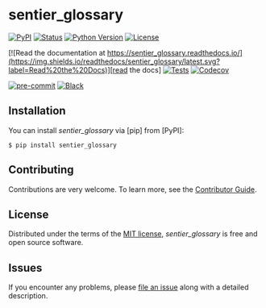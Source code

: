 # sentier_glossary

[![PyPI](https://img.shields.io/pypi/v/sentier_glossary.svg)][pypi status]
[![Status](https://img.shields.io/pypi/status/sentier_glossary.svg)][pypi status]
[![Python Version](https://img.shields.io/pypi/pyversions/sentier_glossary)][pypi status]
[![License](https://img.shields.io/pypi/l/sentier_glossary)][license]

[![Read the documentation at https://sentier_glossary.readthedocs.io/](https://img.shields.io/readthedocs/sentier_glossary/latest.svg?label=Read%20the%20Docs)][read the docs]
[![Tests](https://github.com/Depart-de-Sentier/sentier_glossary/actions/workflows/python-test.yml/badge.svg)][tests]
[![Codecov](https://codecov.io/gh/Depart-de-Sentier/sentier_glossary/branch/main/graph/badge.svg)][codecov]

[![pre-commit](https://img.shields.io/badge/pre--commit-enabled-brightgreen?logo=pre-commit&logoColor=white)][pre-commit]
[![Black](https://img.shields.io/badge/code%20style-black-000000.svg)][black]

[pypi status]: https://pypi.org/project/sentier_glossary/
[read the docs]: https://sentier_glossary.readthedocs.io/
[tests]: https://github.com/Depart-de-Sentier/sentier_glossary/actions?workflow=Tests
[codecov]: https://app.codecov.io/gh/Depart-de-Sentier/sentier_glossary
[pre-commit]: https://github.com/pre-commit/pre-commit
[black]: https://github.com/psf/black

## Installation

You can install _sentier_glossary_ via [pip] from [PyPI]:

```console
$ pip install sentier_glossary
```

## Contributing

Contributions are very welcome.
To learn more, see the [Contributor Guide][Contributor Guide].

## License

Distributed under the terms of the [MIT license][License],
_sentier_glossary_ is free and open source software.

## Issues

If you encounter any problems,
please [file an issue][Issue Tracker] along with a detailed description.


<!-- github-only -->

[command-line reference]: https://sentier_glossary.readthedocs.io/en/latest/usage.html
[License]: https://github.com/Depart-de-Sentier/sentier_glossary/blob/main/LICENSE
[Contributor Guide]: https://github.com/Depart-de-Sentier/sentier_glossary/blob/main/CONTRIBUTING.md
[Issue Tracker]: https://github.com/Depart-de-Sentier/sentier_glossary/issues
